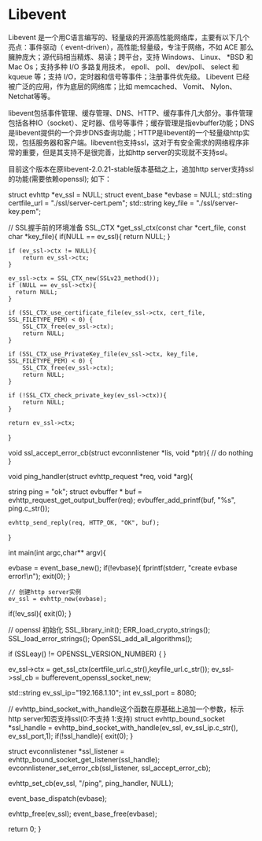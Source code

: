 # Libevent

Libevent 是一个用C语言编写的、轻量级的开源高性能网络库，主要有以下几个亮点：事件驱动（ event-driven），高性能;轻量级，专注于网络，不如 ACE 那么臃肿庞大；源代码相当精炼、易读；跨平台，支持 Windows、 Linux、 *BSD 和 Mac Os；支持多种 I/O 多路复用技术， epoll、 poll、 dev/poll、 select 和 kqueue 等；支持 I/O，定时器和信号等事件；注册事件优先级。
Libevent 已经被广泛的应用，作为底层的网络库；比如 memcached、 Vomit、 Nylon、 Netchat等等。

libevent包括事件管理、缓存管理、DNS、HTTP、缓存事件几大部分。事件管理包括各种IO（socket）、定时器、信号等事件；缓存管理是指evbuffer功能；DNS是libevent提供的一个异步DNS查询功能；HTTP是libevent的一个轻量级http实现，包括服务器和客户端。libevent也支持ssl，这对于有安全需求的网络程序非常的重要，但是其支持不是很完善，比如http server的实现就不支持ssl。


目前这个版本在原libevent-2.0.21-stable版本基础之上，追加http server支持ssl的功能(需要依赖openssl);
如下：

struct evhttp *ev_ssl = NULL;
struct event_base *evbase = NULL;
std::sting certfile_url = "./ssl/server-cert.pem";
std::string key_file = "./ssl/server-key.pem";

// SSL握手前的环境准备
SSL_CTX *get_ssl_ctx(const char *cert_file, const char *key_file){
    if(NULL == ev_ssl){
        return NULL;
    }

    if (ev_ssl->ctx != NULL){
        return ev_ssl->ctx;
    }

    ev_ssl->ctx = SSL_CTX_new(SSLv23_method());
    if (NULL == ev_ssl->ctx){
      return NULL;
    }

    if (SSL_CTX_use_certificate_file(ev_ssl->ctx, cert_file, SSL_FILETYPE_PEM) < 0) {
        SSL_CTX_free(ev_ssl->ctx);
        return NULL;
    }

    if (SSL_CTX_use_PrivateKey_file(ev_ssl->ctx, key_file, SSL_FILETYPE_PEM) < 0) {
        SSL_CTX_free(ev_ssl->ctx);
        return NULL;
    }

    if (!SSL_CTX_check_private_key(ev_ssl->ctx)){
        return NULL;
    }

    return ev_ssl->ctx;
}

void ssl_accept_error_cb(struct evconnlistener *lis, void *ptr){
    // do nothing
}

void ping_handler(struct evhttp_request *req, void *arg){
  
  string ping = "ok";
	struct evbuffer * buf = evhttp_request_get_output_buffer(req);
	evbuffer_add_printf(buf,
        "%s",
        ping.c_str());

	evhttp_send_reply(req, HTTP_OK, "OK", buf);
}

int main(int argc,char** argv){

  evbase = event_base_new();
	if(!evbase){
		fprintf(stderr, "create evbase error!\n");
		exit(0);
	}
	
	// 创建http server实例
	ev_ssl = evhttp_new(evbase);
  if(!ev_ssl){
        exit(0);
  }

  // openssl 初始化
  SSL_library_init();
  ERR_load_crypto_strings();
  SSL_load_error_strings();
  OpenSSL_add_all_algorithms();

  if (SSLeay() != OPENSSL_VERSION_NUMBER) {
  }
    
  ev_ssl->ctx = get_ssl_ctx(certfile_url.c_str(),keyfile_url.c_str());
  ev_ssl->ssl_cb = bufferevent_openssl_socket_new;
  
  std::string ev_ssl_ip="192.168.1.10";
  int ev_ssl_port = 8080;
  
  // evhttp_bind_socket_with_handle这个函数在原基础上追加一个参数，标示http server知否支持ssl(0:不支持  1:支持)
  struct evhttp_bound_socket *ssl_handle = evhttp_bind_socket_with_handle(ev_ssl, ev_ssl_ip.c_str(), ev_ssl_port,1);
  if(!ssl_handle){
      exit(0);
  }

  struct evconnlistener *ssl_listener = evhttp_bound_socket_get_listener(ssl_handle);
  evconnlistener_set_error_cb(ssl_listener, ssl_accept_error_cb);

  evhttp_set_cb(ev_ssl, "/ping", ping_handler, NULL);
    
  event_base_dispatch(evbase);

  evhttp_free(ev_ssl);
  event_base_free(evbase);
	
  return 0;
}
